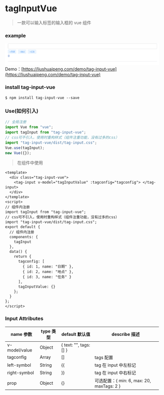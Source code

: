 # tagInputVue

> 一款可以输入标签的输入框的 vue 组件

### example

![图片展示](./gif/example.gif)
Demo：[https://liushuaipeng.com/demo/tag-input-vue](https://liushuaipeng.com/demo/tag-input-vue)

### install tag-input-vue

```
$ npm install tag-input-vue --save
```

### Use(如何引入)

```javascript
// 全局注册
import Vue from "vue";
import tagInput from "tag-input-vue";
// css可不引入，使用时重构样式（组件注重功能，没有过多的css）
import "tag-input-vue/dist/tag-input.css";
Vue.use(tagInput);
new Vue({});
```

> 在组件中使用

```vue
<template>
  <div class="tag-input-vue">
    <tag-input v-model="tagInputValue" :tagconfig="tagconfig"> </tag-input>
  </div>
</template>
<script>
// 组件内注册
import tagInput from "tag-input-vue";
// css可不引入，使用时重构样式（组件注重功能，没有过多的css）
import "tag-input-vue/dist/tag-input.css";
export default {
  // 组件内注册
  components: {
    tagInput
  },
  data() {
    return {
      tagconfig: [
        { id: 1, name: "日期" },
        { id: 2, name: "地点" },
        { id: 3, name: "任务" }
      ],
      tagInputValue: {}
    };
  }
};
</script>
```

### Input Attributes

| name 参数     | type 类型 | default 默认值         | describe 描述                             |
| ------------- | --------- | ---------------------- | ----------------------------------------- |
| v-model/value | Object    | { text: "", tags: [] } |                                           |
| tagconfig     | Array     | []                     | tags 配置                                 |
| left-symbol   | String    | {{                     | tag 在 input 中左标记                     |
| right-symbol  | String    | }}                     | tag 在 input 中右标记                     |
| prop          | Object    | {}                     | 可选配置：{ min: 6, max: 20, maxTags: 2 } |
